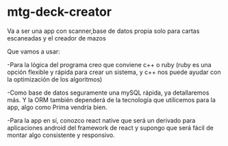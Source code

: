 # mtg-deck-creator

Va a ser una app con scanner,base de datos propia solo para cartas escaneadas y el creador de mazos

Que vamos a usar:

-Para la lógica del programa creo que conviene c++ o ruby (ruby es una opción flexible y rápida para crear un sistema, y c++ nos puede ayudar con la optimización de los algoritmos)

-Como base de datos seguramente una mySQL rápida, ya detallaremos más. Y la ORM también dependerá de la tecnología que utilicemos para la app, algo como Prima vendría bien.

-Para la app en sí, conozco react native que será un derivado para aplicaciones android del framework de react y supongo que será fácil de montar algo consistente y responsivo.